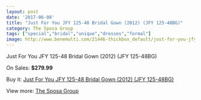 ```yaml
---
layout: post
date: '2017-06-08'
title: "Just For You JFY 125-48 Bridal Gown (2012) (JFY 125-48BG)"
category: The Sposa Group
tags: ["special","bridal","unique","dresses","formal"]
image: http://www.benemulti.com/21446-thickbox_default/just-for-you-jfy-125-48-bridal-gown-2012-jfy-125-48bg.jpg
---
```

Just For You JFY 125-48 Bridal Gown (2012) (JFY 125-48BG)

On Sales: **$279.99**
<a href="https://www.benemulti.com/en/the-sposa-group/8034-just-for-you-jfy-125-48-bridal-gown-2012-jfy-125-48bg.html"><amp-img layout="responsive" width="600" height="600" src="//www.benemulti.com/21446-thickbox_default/just-for-you-jfy-125-48-bridal-gown-2012-jfy-125-48bg.jpg" alt="Just For You JFY 125-48 Bridal Gown (2012) (JFY 125-48BG) 0" /></a>
<a href="https://www.benemulti.com/en/the-sposa-group/8034-just-for-you-jfy-125-48-bridal-gown-2012-jfy-125-48bg.html"><amp-img layout="responsive" width="600" height="600" src="//www.benemulti.com/21447-thickbox_default/just-for-you-jfy-125-48-bridal-gown-2012-jfy-125-48bg.jpg" alt="Just For You JFY 125-48 Bridal Gown (2012) (JFY 125-48BG) 1" /></a>

Buy it: [Just For You JFY 125-48 Bridal Gown (2012) (JFY 125-48BG)](https://www.benemulti.com/en/the-sposa-group/8034-just-for-you-jfy-125-48-bridal-gown-2012-jfy-125-48bg.html "Just For You JFY 125-48 Bridal Gown (2012) (JFY 125-48BG)")

View more: [The Sposa Group](https://www.benemulti.com/en/66-the-sposa-group "The Sposa Group")
